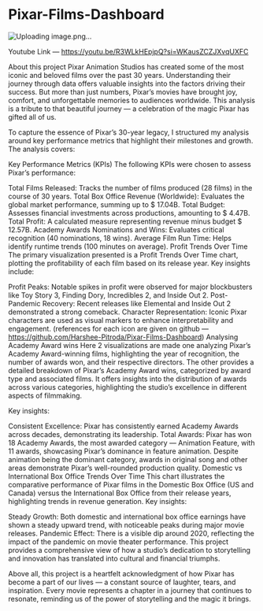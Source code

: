 # Pixar-Films-Dashboard

![Uploading image.png…]()


Youtube Link — https://youtu.be/R3WLkHEpjpQ?si=WKausZCZJXvqUXFC

About this project
Pixar Animation Studios has created some of the most iconic and beloved films over the past 30 years. Understanding their journey through data offers valuable insights into the factors driving their success. But more than just numbers, Pixar’s movies have brought joy, comfort, and unforgettable memories to audiences worldwide. This analysis is a tribute to that beautiful journey — a celebration of the magic Pixar has gifted all of us.

To capture the essence of Pixar’s 30-year legacy, I structured my analysis around key performance metrics that highlight their milestones and growth. The analysis covers:

Key Performance Metrics (KPIs)
The following KPIs were chosen to assess Pixar’s performance:

Total Films Released: Tracks the number of films produced (28 films) in the course of 30 years.
Total Box Office Revenue (Worldwide): Evaluates the global market performance, summing up to $ 17.04B.
Total Budget: Assesses financial investments across productions, amounting to $ 4.47B.
Total Profit: A calculated measure representing revenue minus budget $ 12.57B.
Academy Awards Nominations and Wins: Evaluates critical recognition (40 nominations, 18 wins).
Average Film Run Time: Helps identify runtime trends (100 minutes on average).
Profit Trends Over Time
The primary visualization presented is a Profit Trends Over Time chart, plotting the profitability of each film based on its release year. Key insights include:

Profit Peaks: Notable spikes in profit were observed for major blockbusters like Toy Story 3, Finding Dory, Incredibles 2, and Inside Out 2.
Post-Pandemic Recovery: Recent releases like Elemental and Inside Out 2 demonstrated a strong comeback.
Character Representation: Iconic Pixar characters are used as visual markers to enhance interpretability and engagement. (references for each icon are given on github — https://github.com/Harshee-Pitroda/Pixar-Films-Dashboard)
Analysing Academy Award wins
Here 2 visualizations are made one analyzing Pixar’s Academy Award-winning films, highlighting the year of recognition, the number of awards won, and their respective directors. The other provides a detailed breakdown of Pixar’s Academy Award wins, categorized by award type and associated films. It offers insights into the distribution of awards across various categories, highlighting the studio’s excellence in different aspects of filmmaking.

Key insights:

Consistent Excellence: Pixar has consistently earned Academy Awards across decades, demonstrating its leadership.
Total Awards: Pixar has won 18 Academy Awards, the most awarded category — Animation Feature, with 11 awards, showcasing Pixar’s dominance in feature animation.
Despite animation being the dominant category, awards in original song and other areas demonstrate Pixar’s well-rounded production quality.
Domestic vs International Box Office Trends Over Time
This chart illustrates the comparative performance of Pixar films in the Domestic Box Office (US and Canada) versus the International Box Office from their release years, highlighting trends in revenue generation. Key insights:

Steady Growth: Both domestic and international box office earnings have shown a steady upward trend, with noticeable peaks during major movie releases.
Pandemic Effect: There is a visible dip around 2020, reflecting the impact of the pandemic on movie theater performance.
This project provides a comprehensive view of how a studio’s dedication to storytelling and innovation has translated into cultural and financial triumphs.

Above all, this project is a heartfelt acknowledgment of how Pixar has become a part of our lives — a constant source of laughter, tears, and inspiration. Every movie represents a chapter in a journey that continues to resonate, reminding us of the power of storytelling and the magic it brings.
